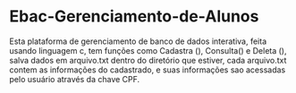 # Ebac-Gerenciamento-de-Alunos
Esta plataforma de gerenciamento de banco de dados interativa, feita usando linguagem c, tem funções como Cadastra (), Consulta() e Deleta (), salva dados em arquivo.txt dentro do diretório que estiver, cada arquivo.txt contem as informações do cadastrado, e suas informações sao acessadas pelo usuário através da chave CPF. 
